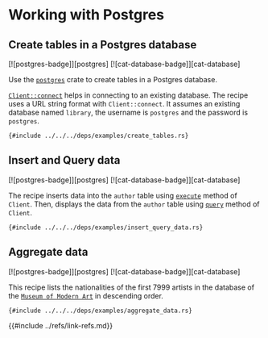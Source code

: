 # Working with Postgres

## Create tables in a Postgres database

[![postgres-badge]][postgres] [![cat-database-badge]][cat-database]

Use the [`postgres`] crate to create tables in a Postgres database.

[`Client::connect`] helps in connecting to an existing database. The recipe uses a URL string format with `Client::connect`. It assumes an existing database named `library`, the username is `postgres` and the password is `postgres`.

```rust,editable,no_run
{#include ../../../deps/examples/create_tables.rs}
```

## Insert and Query data

[![postgres-badge]][postgres] [![cat-database-badge]][cat-database]

The recipe inserts data into the `author` table using [`execute`] method of `Client`. Then, displays the data from the `author` table  using [`query`] method of `Client`.

```rust,editable,no_run
{#include ../../../deps/examples/insert_query_data.rs}
```

## Aggregate data

[![postgres-badge]][postgres] [![cat-database-badge]][cat-database]

This recipe lists the nationalities of the first 7999 artists in the database of the [`Museum of Modern Art`] in descending order.

```rust,editable,no_run
{#include ../../../deps/examples/aggregate_data.rs}
```

[`postgres`]: https://docs.rs/postgres/0.17.2/postgres/
[`Client::connect`]: https://docs.rs/postgres/0.17.2/postgres/struct.Client.html#method.connect
[`execute`]: https://docs.rs/postgres/0.17.2/postgres/struct.Client.html#method.execute
[`query`]: https://docs.rs/postgres/0.17.2/postgres/struct.Client.html#method.query
[`Museum of Modern Art`]: https://github.com/MuseumofModernArt/collection/blob/master/Artists.csv
{{#include ../refs/link-refs.md}}
